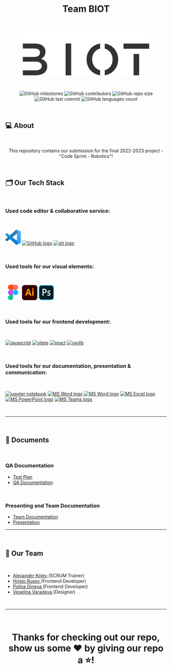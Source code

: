 <h1 align="center">Team BIOT</h1>

 

<p align="center">
<img src="./client/src/assests/logo black.png"/>
</p>

 

<p align = "center">
<img alt="GitHub milestones" src="https://img.shields.io/github/milestones/all/codingburgas/2122-the-games--adventures-atmos-final-project-2022?style=flat-square">
<img alt="GitHub contributors" src="https://img.shields.io/github/contributors/codingburgas/2122-the-games--adventures-atmos-final-project-2022?style=flat-square">
<img alt="GitHub repo size" src="https://img.shields.io/github/repo-size/codingburgas/2122-the-games--adventures-atmos-final-project-2022?style=flat-square">
<img alt="GitHub last commit" src="https://img.shields.io/github/last-commit/codingburgas/2122-the-games--adventures-atmos-final-project-2022?style=flat-square">
<img alt="GitHub languages count"src="https://img.shields.io/github/languages/count/codingburgas/2122-the-games--adventures-atmos-final-project-2022?style=flat-square">
<br>

 

## 💻 About

 

<p align="center">This repository contains our submission for the final 2022-2023 project - "Code Sprint - Robotics"!</p>

 

## 🗂️ Our Tech Stack

 

### Used code editor & collaborative service:

 
<p align="left" gap="10px">
<a href="https://code.visualstudio.com/"><img src="./repo/Visual_Studio_Code_1.35_icon.svg.png" alt="VS code logo" width=48px /></a>
<a href="https://github.com/"><img src="https://img.icons8.com/nolan/344/github.png" alt="GitHub logo" width=52px /></a>
<a href="https://git-scm.com/"><img src="https://img.icons8.com/nolan/344/git.png" alt="git logo" width=52px /></a>
</p>

 

### Used tools for our visual elements:

 
<p align="left" gap="10px">
<a href="https://www.figma.com"><img src="./repo/figma logo.png" alt="Figma logo" width=48px/></a>
<a href="https://www.adobe.com/bg/products/illustrator.html"><img src="./repo/Adobe_Illustrator_CC_icon.png" alt="Adobe logo" width=48px/></a>
<a href="https://www.adobe.com/bg/products/photoshop/"><img src="./repo/1200px-Adobe_Photoshop_Mobile_icon.png" alt="Photoshop logo" width=48px/></a>

 

### Used tools for our frontend development:

 
<p align="left" gap="10px">
<a href="https://www.javascript.com/"><img src="https://img.icons8.com/color/344/javascript--v1.png" alt="javascript" width=48px /></a>
<a href="https://vitejs.dev/"><img src="https://res.cloudinary.com/practicaldev/image/fetch/s--bp9HIjTK--/c_limit%2Cf_auto%2Cfl_progressive%2Cq_auto%2Cw_880/https://dev-to-uploads.s3.amazonaws.com/uploads/articles/77ripvyhwi6xl0gqkvj9.png" alt="vitejs" width=48px /></a>
<a href="https://reactjs.org/"><img src="https://img.icons8.com/plasticine/344/react.png" alt="react" width=48px /></a>
<a href="https://tailwindcss.com/"><img src="https://upload.wikimedia.org/wikipedia/commons/thumb/d/d5/Tailwind_CSS_Logo.svg/2048px-Tailwind_CSS_Logo.svg.png" alt="raylib" width=48px /></a>
</p>

 

### Used tools for our documentation, presentation & communication:

 
<p align="left" gap="10px">
<a href="https://jupyter.org/"><img src="https://img.icons8.com/fluency/344/jupyter.png" alt="jupyter notebook" width=48px /></a>
<a href="https://www.microsoft.com/en-ww/microsoft-365/onedrive/online-cloud-storage"><img src="https://www.myce.com/wp-content/images_posts/2017/03/myce-onedrive-logo.png" alt="MS Word logo" width=48px /></a>
<a href="https://www.microsoft.com/en-ww/microsoft-365/word"><img src="https://img.icons8.com/color/344/ms-word.png" alt="MS Word logo" width=48px /></a>
<a href="https://www.microsoft.com/en-ww/microsoft-365/excel"><img src="https://img.icons8.com/color/344/ms-excel.png" alt="MS Excel logo" width=48px /></a>
<a href="https://www.microsoft.com/en-ww/microsoft-365/powerpoint"><img src="https://img.icons8.com/color/344/ms-powerpoint.png" alt="MS PowerPoint logo" width=48px /></a>
<a href="https://www.microsoft.com/en/microsoft-teams/group-chat-software"><img src="https://img.icons8.com/color/344/microsoft-teams.png" alt = "MS Teams logo" width=46px /></a>
</p>

 

<hr>

 

## 📄 Documents

 

### QA Documentation


- [Test Plan](https://github.com/codingburgas/2122-the-games--adventures-atmos-final-project-2022/raw/main/docs/Atmos%20-%20Test%20plan.docx)
- [QA Documentation](https://github.com/codingburgas/2122-the-games--adventures-atmos-final-project-2022/raw/main/docs/Atmos%20-%20client%20QA%20Doc.xlsx)

 

### Presenting and Team Documentation


- [Team Documentation](https://github.com/codingburgas/2122-the-games--adventures-atmos-final-project-2022/raw/main/docs/Atmos%20-%20Documentation.docx)
- [Presentation](https://github.com/codingburgas/2122-the-games--adventures-atmos-final-project-2022/raw/main/docs/Atmos%20-%20Presentation.pptx)
 
    
<hr>

 

## 🧒 Our Team

 

- <a href = "https://github.com/AMKolev22"> Alexander Kolev </a> (SCRUM Trainer) 
- <a href = "https://github.com/HPRusev22"> Hristo Rusev </a> (Frontend Developer)
- <a href = "https://github.com/PDDineva22"> Polina Dineva </a> (Frontend Developer)
- <a href = "https://github.com/VTVaradeva22"> Veselina Varadeva </a> (Designer)


 

<hr>

 

<h1 align="center">Thanks for checking out our repo, show us some ❤️ by giving our repo a ⭐️!</h1>
